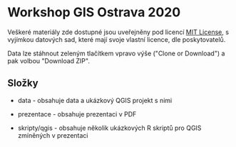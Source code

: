 # Workshop GIS Ostrava 2020

Veškeré materiály zde dostupné jsou uveřejněny pod licencí [MIT License](LICENCE), s vyjímkou datových sad, které mají svoje vlastní licence, dle poskytovatelů.

Data lze stáhnout zeleným tlačítkem vpravo výše ("Clone or Download") a pak volbou "Download ZIP".

## Složky

- data - obsahuje data a ukázkový QGIS projekt s nimi

- prezentace - obsahuje prezentaci v PDF

- skripty/qgis - obsahuje několik ukázkových R skriptů pro QGIS zmíněných v prezentaci
